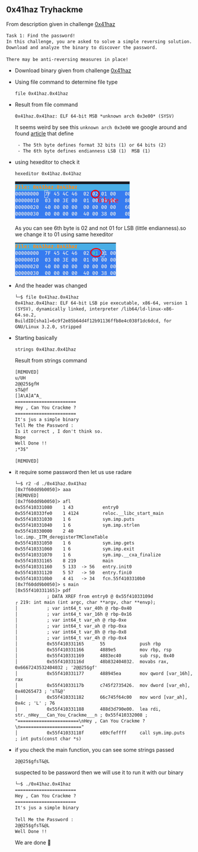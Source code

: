 ## **0x41haz Tryhackme**
From description given in challenge <a href='https://tryhackme.com/room/0x41haz'>0x41haz</a>

  ```
  Task 1: Find the password!
  In this challenge, you are asked to solve a simple reversing solution. Download and analyze the binary to discover the password.

  There may be anti-reversing measures in place!
  ```
- Download binary given from challenge <a href='https://tryhackme.com/room/0x41haz'>0x41haz</a>
- Using file command to determine file type
  ```file
  file 0x41haz.0x41haz
  ```
- Result from file command
  ```
  0x41haz.0x41haz: ELF 64-bit MSB *unknown arch 0x3e00* (SYSV)
  ```
  It seems weird by see this `unknown arch 0x3e00`
   we google around and found <a href='https://pentester.blog/?p=247'>article</a> that define

  ```
   - The 5th byte defines format 32 bits (1) or 64 bits (2)
   - The 6th byte defines endianness LSB (1)  MSB (1)
  ```
- using hexeditor to  check it
  ```
  hexeditor 0x41haz.0x41haz
  ```
    <img src='/assets/img/0x41haz/2022-07-20_09-44.png' alt=''>

  As you can see 6th byte is 02 and not 01 for LSB (little endianness).so we change it to 01 using same hexeditor

    <img src='/assets/img/0x41haz/changed.png' alt=''>

- And the header was changed
  ```file
  └─$ file 0x41haz.0x41haz 
  0x41haz.0x41haz: ELF 64-bit LSB pie executable, x86-64, version 1 (SYSV), dynamically linked, interpreter /lib64/ld-linux-x86-64.so.2,
  BuildID[sha1]=6c9f2e85b64d4f12b91136ffb8e4c038f1dc6dcd, for GNU/Linux 3.2.0, stripped
  ```
- Starting basically
  ```strings
  strings 0x41haz.0x41haz
  ```
  Result from strings command

  ```
  [REMOVED]
  u/UH
  2@@25$gfH
  sT&@f
  []A\A]A^A_
  =======================
  Hey , Can You Crackme ?
  =======================
  It's jus a simple binary 
  Tell Me the Password :
  Is it correct , I don't think so.
  Nope
  Well Done !!
  ;*3$"

  [REMOVED]
  ```
- it require some password then let us use radare
  ```radare
  └─$ r2 -d ./0x41haz.0x41haz 
  [0x7f60dd9b0050]> aaa
  [REMOVED]
  [0x7f60dd9b0050]> afl
  0x55f410331080    1 43           entry0
  0x55f410333fe0    1 4124         reloc.__libc_start_main
  0x55f410331030    1 6            sym.imp.puts
  0x55f410331040    1 6            sym.imp.strlen
  0x55f410330000    2 40           loc.imp._ITM_deregisterTMCloneTable
  0x55f410331050    1 6            sym.imp.gets
  0x55f410331060    1 6            sym.imp.exit
  0x55f410331070    1 6            sym.imp.__cxa_finalize
  0x55f410331165    8 219          main
  0x55f410331160    5 133  -> 56   entry.init0
  0x55f410331120    5 57   -> 50   entry.fini0
  0x55f4103310b0    4 41   -> 34   fcn.55f4103310b0
  [0x7f60dd9b0050]> s main
  [0x55f410331165]> pdf
              ; DATA XREF from entry0 @ 0x55f41033109d
  ┌ 219: int main (int argc, char **argv, char **envp);
  │           ; var int64_t var_40h @ rbp-0x40
  │           ; var int64_t var_16h @ rbp-0x16
  │           ; var int64_t var_eh @ rbp-0xe
  │           ; var int64_t var_ah @ rbp-0xa
  │           ; var int64_t var_8h @ rbp-0x8
  │           ; var int64_t var_4h @ rbp-0x4
  │           0x55f410331165      55             push rbp
  │           0x55f410331166      4889e5         mov rbp, rsp
  │           0x55f410331169      4883ec40       sub rsp, 0x40
  │           0x55f41033116d      48b832404032.  movabs rax, 0x6667243532404032 ; '2@@25$gf'
  │           0x55f410331177      488945ea       mov qword [var_16h], rax
  │           0x55f41033117b      c745f2735426.  mov dword [var_eh], 0x40265473 ; 'sT&@'
  │           0x55f410331182      66c745f64c00   mov word [var_ah], 0x4c ; 'L' ; 76
  │           0x55f410331188      488d3d790e00.  lea rdi, str._nHey___Can_You_Crackme___n ; 0x55f410332008 ; "=======================\nHey , Can You Crackme ?\n======================="
  │           0x55f41033118f      e89cfeffff     call sym.imp.puts       ; int puts(const char *s)

  ```
- if you check the main function, you can see some strings passed
  ```
  2@@25$gfsT&@L
  ```
  suspected to be password then we will use it to run it with our binary

  ```
  └─$ ./0x41haz.0x41haz
  =======================
  Hey , Can You Crackme ?
  =======================
  It's jus a simple binary 

  Tell Me the Password :
  2@@25$gfsT&@L
  Well Done !!

  ```
  We are done 🙂




